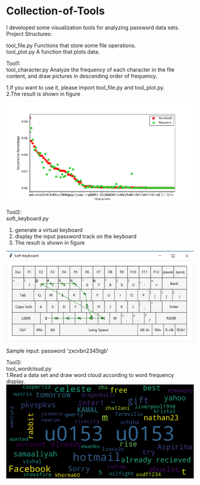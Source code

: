 # Collection-of-Tools  
I developed some visualization tools for analyzing password data sets.  
Project Structures:

tool_file.py Functions that store some file operations.  
tool_plot.py A function that plots data.  

Tool1:  
tool_character.py Analyze the frequency of each character in the file content, and draw pictures in descending order of frequency.

1.If you want to use it, please import tool_file.py and tool_plot.py.  
2.The result is shown in figure  

![image](https://github.com/yhmain/Collection-of-Tools/blob/main/Pictures/characters.png)  

Tool2:  
soft_keyboard.py 
1. generate a virtual keyboard   
2. display the input password track on the keyboard  
3. The result is shown in figure   
    
![image](https://github.com/yhmain/Collection-of-Tools/blob/main/Pictures/keyboard.png)

Sample input: password 'zxcvbn2345tgb'  

Tool3:  
tool_wordcloud.py  
1.Read a data set and draw word cloud according to word frequency display.
![image](https://github.com/yhmain/Collection-of-Tools/blob/main/Pictures/wordcloud.png)
